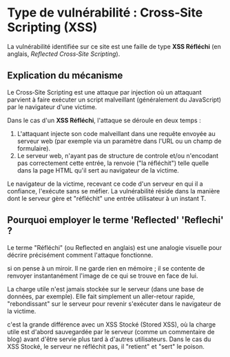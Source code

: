 # Type de vulnérabilité : Cross‑Site Scripting (XSS)

La vulnérabilité identifiée sur ce site est une faille de type **XSS Réfléchi** (en anglais, *Reflected Cross‑Site Scripting*).

## Explication du mécanisme

Le Cross‑Site Scripting est une attaque par injection où un attaquant parvient à faire exécuter un script malveillant (généralement du JavaScript) par le navigateur d'une victime.

Dans le cas d'un **XSS Réfléchi**, l'attaque se déroule en deux temps :

1. L'attaquant injecte son code malveillant dans une requête envoyée au serveur web (par exemple via un paramètre dans l'URL ou un champ de formulaire).
2. Le serveur web, n'ayant pas de structure de controle et/ou n'encodant pas correctement cette entrée, la renvoie ("la réfléchit") telle quelle dans la page HTML qu'il sert au navigateur de la victime.

Le navigateur de la victime, recevant ce code d'un serveur en qui il a confiance, l'exécute sans se méfier. La vulnérabilité réside dans la manière dont le serveur gère et "réfléchit" une entrée utilisateur à un instant T.

## Pourquoi employer le terme 'Reflected' 'Reflechi' ?

Le terme "Réfléchi" (ou Reflected en anglais) est une analogie visuelle pour décrire précisément comment l'attaque fonctionne.

si on pense à un miroir. Il ne garde rien en mémoire ; il se contente de renvoyer instantanément l'image de ce qui se trouve en face de lui.

La charge utile n'est jamais stockée sur le serveur (dans une base de données, par exemple). Elle fait simplement un aller-retour rapide, "rebondissant" sur le serveur pour revenir s'exécuter dans le navigateur de la victime.

c'est la grande différence avec un XSS Stocké (Stored XSS), où la charge utile est d'abord sauvegardée par le serveur (comme un commentaire de blog) avant d'être servie plus tard à d'autres utilisateurs. Dans le cas du XSS Stocké, le serveur ne réfléchit pas, il "retient" et "sert" le poison.
